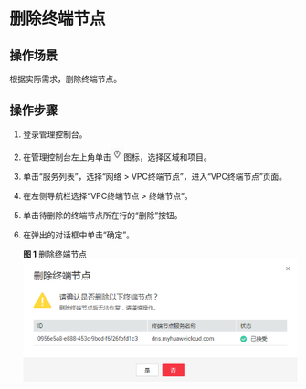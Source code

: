 # 删除终端节点<a name="zh-cn_topic_0131645192"></a>

## 操作场景<a name="section1897610271912"></a>

根据实际需求，删除终端节点。

## 操作步骤<a name="section25637191319"></a>

1.  登录管理控制台。
2.  在管理控制台左上角单击![](figures/d00356816-云计算开发部-公有云_IaaS-image-f1cac6ef-c4f7-462b-a7f1-85e988937e64-5.png)图标，选择区域和项目。
3.  单击“服务列表”，选择“网络 \> VPC终端节点”，进入“VPC终端节点”页面。
4.  在左侧导航栏选择“VPC终端节点 \> 终端节点”。
5.  单击待删除的终端节点所在行的“删除”按钮。
6.  在弹出的对话框中单击“确定”。

    **图 1**  删除终端节点<a name="fig818392811311"></a>  
    ![](figures/删除终端节点.png "删除终端节点")


